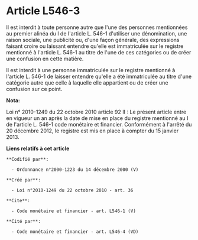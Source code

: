 # Article L546-3

Il est interdit à toute personne autre que l'une des personnes mentionnées au premier alinéa du I de l'article L. 546-1
d'utiliser une dénomination, une raison sociale, une publicité ou, d'une façon générale, des expressions faisant croire ou
laissant entendre qu'elle est immatriculée sur le registre mentionné à l'article L. 546-1 au titre de l'une de ces catégories
ou de créer une confusion en cette matière. 

Il est interdit à une personne immatriculée sur le registre mentionné à l'article L. 546-1 de laisser entendre qu'elle a été
immatriculée au titre d'une catégorie autre que celle à laquelle elle appartient ou de créer une confusion sur ce point.

**Nota:**

Loi n° 2010-1249 du 22 octobre 2010 article 92 II : Le présent article entre en vigueur un an après la date de mise en place
du registre mentionné au I de l'article L. 546-1 code monétaire et financier. Conformément à l'arrêté du 20 décembre 2012, le
registre est mis en place à compter du 15 janvier 2013.

**Liens relatifs à cet article**

	**Codifié par**:

	  - Ordonnance n°2000-1223 du 14 décembre 2000 (V)

	**Créé par**:

	  - Loi n°2010-1249 du 22 octobre 2010 - art. 36

	**Cite**:

	  - Code monétaire et financier - art. L546-1 (V)

	**Cité par**:

	  - Code monétaire et financier - art. L546-4 (VD)
